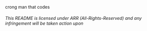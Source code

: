 crong man that codes




























###### This README is licensed under ARR (All-Rights-Reserved) and any infringement will be taken action upon
